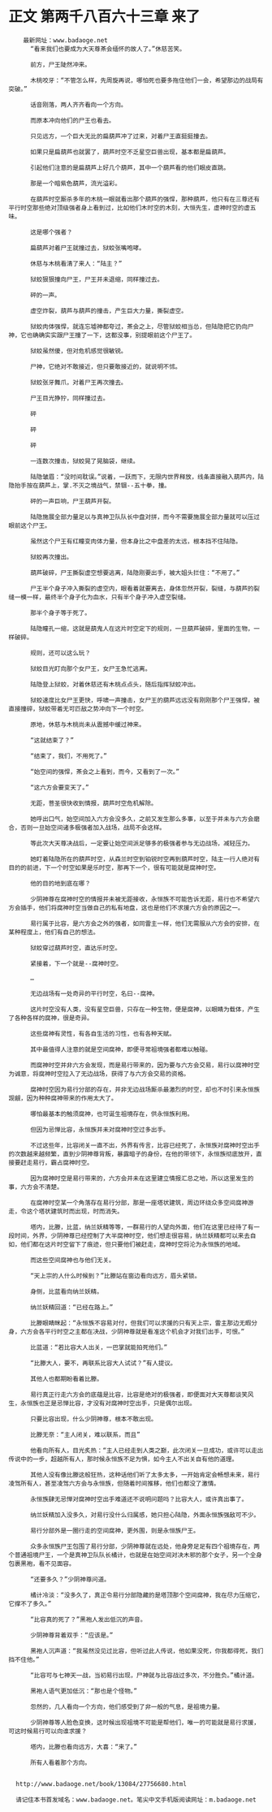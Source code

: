# 正文 第两千八百六十三章 来了
        最新网址：www.badaoge.net
          “看来我们也要成为大天尊茶会缅怀的故人了。”休慈苦笑。
      
          前方，尸王陡然冲来。
      
          木桃咬牙：“不管怎么样，先周旋再说，哪怕死也要多拖住他们一会，希望那边的战局有突破。”
      
          话音刚落，两人齐齐看向一个方向。
      
          而原本冲向他们的尸王也看去。
      
          只见远方，一个巨大无比的扁葫芦冲了过来，对着尸王直挺挺撞去。
      
          如果只是扁葫芦也就罢了，葫芦时空不乏星空巨兽出现，基本都是扁葫芦。
      
          引起他们注意的是扁葫芦上好几个葫芦，其中一个葫芦看的他们眼皮直跳。
      
          那是一个暗紫色葫芦，流光溢彩。
      
          在葫芦时空厮杀多年的木桃一眼就看出那个葫芦的强悍，那种葫芦，他只有在三尊还有平行时空那些绝对顶级强者身上看到过，比如他们木时空的木刻，大恒先生，虚神时空的虚五味。
      
          这是哪个强者？
      
          扁葫芦对着尸王就撞过去，狱蛟张嘴咆哮。
      
          休慈与木桃看清了来人：“陆主？”
      
          狱蛟狠狠撞向尸王，尸王并未退缩，同样撞过去。
      
          砰的一声。
      
          虚空炸裂，葫芦与葫芦的撞击，产生巨大力量，撕裂虚空。
      
          狱蛟肉体强悍，就连忘墟神都夸过，茶会之上，尽管狱蛟相当怂，但陆隐把它扔向尸神，它也确确实实跟尸王撞了一下，这都没事，别提眼前这个尸王了。
      
          狱蛟虽然傻，但对危机感觉很敏锐。
      
          尸神，它绝对不敢接近，但只要敢接近的，就说明不怵。
      
          狱蛟张牙舞爪，对着尸王再次撞去。
      
          尸王目光狰狞，同样撞过去。
      
          砰
      
          砰
      
          砰
      
          一连数次撞击，狱蛟晃了晃脑袋，继续。
      
          陆隐皱眉：“没时间耽误。”说着，一跃而下，无限内世界释放，线条直接融入葫芦内，陆隐抬手按在葫芦上，掌.不灭之境战气，禁锢--五十拳，撞。
      
          砰的一声巨响，尸王葫芦开裂。
      
          陆隐施展全部力量足以与真神卫队队长中盘对拼，而今不需要施展全部力量就可以压过眼前这个尸王。
      
          虽然这个尸王有红瞳变肉体力量，但本身比之中盘差的太远，根本挡不住陆隐。
      
          狱蛟再次撞出。
      
          葫芦破碎，尸王撕裂虚空想要逃离，陆隐刚要出手，被大姐头拦住：“不用了。”
      
          尸王半个身子冲入撕裂的虚空内，眼看着就要离去，身体忽然开裂，裂缝，与葫芦的裂缝一模一样，最终半个身子化为血水，只有半个身子冲入虚空裂缝。
      
          那半个身子等于死了。
      
          陆隐瞳孔一缩，这就是葫鬼人在这片时空定下的规则，一旦葫芦破碎，里面的生物，一样破碎。
      
          规则，还可以这么玩？
      
          狱蛟目光盯向那个女尸王，女尸王急忙逃离。
      
          陆隐登上狱蛟，对着休慈还有木桃点点头，随后指挥狱蛟冲出。
      
          狱蛟速度比女尸王更快，呼啸一声撞击，女尸王的葫芦远远没有刚刚那个尸王强悍，被直接撞碎，狱蛟带着无可匹敌之势冲向下一个时空。
      
          原地，休慈与木桃尚未从震撼中缓过神来。
      
          “这就结束了？”
      
          “结束了，我们，不用死了。”
      
          “始空间的强悍，茶会之上看到，而今，又看到了一次。”
      
          “这六方会要变天了。”
      
          无距，菩圣很快收到情报，葫芦时空危机解除。
      
          她呼出口气，始空间加入六方会没多久，之前又发生那么多事，以至于并未与六方会磨合，否则一旦始空间诸多极强者加入战场，战局不会这样。
      
          等此次大天尊决战后，一定要让始空间派足够多的极强者参与无边战场，减轻压力。
      
          她盯着陆隐所在的葫芦时空，从森兰时空到铂锐时空再到葫芦时空，陆主一行人绝对有目的的前进，下一个时空如果是乐时空，那再下一个，很有可能就是腐神时空。
      
          他的目的地到底在哪？
      
          少阴神尊在腐神时空的情报并未被无距接收，永恒族不可能告诉无距，易行也不希望六方会插手，他们将腐神时空当做自己的私有地盘，这也是他们不求援六方会的原因之一。
      
          易行属于比容，是六方会之外的强者，如同雷主一样，他们无需服从六方会的安排，在某种程度上，他们有自己的想法。
      
          狱蛟穿过葫芦时空，直达乐时空。
      
          紧接着，下一个就是--腐神时空。
      
          …
      
          无边战场有一处奇异的平行时空，名曰--腐神。
      
          这片时空没有人类，没有星空巨兽，只存在一种生物，便是腐神，以眼睛为载体，产生了各种各样的腐神，很是奇异。
      
          这些腐神有灵性，有各自生活的习性，也有各种天赋。
      
          其中最值得人注意的就是空间腐神，即便寻常祖境强者都难以触碰。
      
          而腐神时空并非六方会发现，而是易行带来的，因为要与六方会交易，易行以腐神时空为诚意，将腐神时空拉入了无边战场，获得了与六方会交易的资格。
      
          腐神时空因为易行分部的存在，并非无边战场厮杀最激烈的时空，却也不时引来永恒族觊觎，因为种种腐神带来的作用太大了。
      
          哪怕最基本的触须腐神，也可诞生祖境存在，供永恒族利用。
      
          但因为忌惮比容，永恒族并未对腐神时空过多出手。
      
          不过这些年，比容闭关一直不出，外界有传言，比容已经死了，永恒族对腐神时空出手的次数越来越频繁，直到少阴神尊背叛，暴露暗子的身份，在他的带领下，永恒族彻底放开，直接要赶走易行，霸占腐神时空。
      
          因为腐神时空是易行带来的，六方会并未在这里建立情报汇总之地，所以这里发生的事，六方会不清楚。
      
          在腐神时空某一个角落存在易行分部，那是一座塔状建筑，周边环绕众多空间腐神游走，令这个塔状建筑时而出现，时而消失。
      
          塔内，比滕，比蓝，纳兰妖精等等，一群易行的人望向外面，他们在这里已经待了有一段时间，外界，少阴神尊已经控制了大半腐神时空，他们想走很容易，纳兰妖精都可以来去自如，他们都在这片时空留下了痕迹，但只要他们被赶走，腐神时空将沦为永恒族的地域。
      
          而这些空间腐神也与他们无关。
      
          “天上宗的人什么时候到？”比滕站在窗边看向远方，眉头紧锁。
      
          身侧，比蓝看向纳兰妖精。
      
          纳兰妖精回道：“已经在路上。”
      
          比滕眼睛眯起：“永恒族不容易对付，但我们可以求援的只有天上宗，雷主那边无暇分身，六方会各平行时空之主都在决战，少阴神尊就是看准这个机会才对我们出手，可恨。”
      
          比蓝道：“若比容大人出关，一巴掌就能拍死他们。”
      
          “比滕大人，要不，再联系比容大人试试？”有人提议。
      
          其他人也都期盼看着比滕。
      
          易行真正行走六方会的底蕴是比容，比容是绝对的极强者，即便面对大天尊都谈笑风生，永恒族也正是忌惮比容，才没有对腐神时空出手，只是偶尔出现。
      
          只要比容出现，什么少阴神尊，根本不敢出现。
      
          比滕无奈：“主人闭关，难以联系，而且”
      
          他看向所有人，目光炙热：“主人已经走到人类之巅，此次闭关一旦成功，或许可以走出传说中的一步，超越所有人，那时候永恒族不足为惧，如今主人不出关自有他的道理。
      
          其他人没有像比滕这般狂热，这种话他们听了太多太多，一开始肯定会畅想未来，易行凌驾所有人，甚至凌驾六方会与永恒族，但随着时间推移，他们也都没了激情。
      
          永恒族肆无忌惮对腐神时空出手难道还不说明问题吗？比容大人，或许真出事了。
      
          纳兰妖精加入没多久，对易行没什么归属感，她只担心陆隐，外面永恒族强敌可不少。
      
          易行分部外是一圈行走的空间腐神，更外围，则是永恒族尸王。
      
          众多永恒族尸王包围了易行分部，少阴神尊就在远处，他身旁足足有四个祖境存在，两个普通祖境尸王，一个是真神卫队队长橘计，也就是在始空间对决木邪的那个女子，另一个全身包裹黑袍，看不见面容。
      
          “还要多久？”少阴神尊问道。
      
          橘计冷淡：“没多久了，真正令易行分部隐藏的是塔顶那个空间腐神，我在尽力压缩它，它撑不了多久。”
      
          “比容真的死了？”黑袍人发出低沉的声音。
      
          少阴神尊背着双手：“应该是。”
      
          黑袍人沉声道：“我虽然没见过比容，但听过此人传说，他如果没死，你我都得死，我们挡不住他。”
      
          “比容可与七神天一战，当初易行出现，尸神就与比容战过多次，不分胜负。”橘计道。
      
          黑袍人语气更加低沉：“那也是个怪物。”
      
          忽然的，几人看向一个方向，他们感受到了非一般的气息，是祖境力量。
      
          少阴神尊等人脸色变换，这时候出现祖境不可能是帮他们，唯一的可能就是易行求援，可这时候易行可以向谁求援？
      
          塔内，比滕也看向远方，大喜：“来了。”
      
          所有人看着那个方向。
      
      
      http://www.badaoge.net/book/13084/27756680.html
      
      请记住本书首发域名：www.badaoge.net。笔尖中文手机版阅读网址：m.badaoge.net